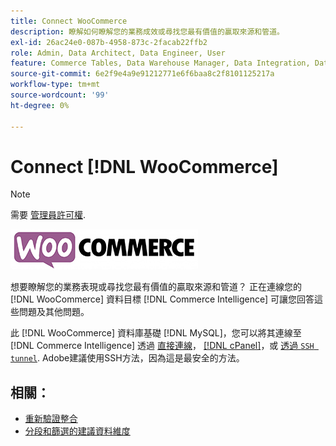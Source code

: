 ```yaml
---
title: Connect WooCommerce
description: 瞭解如何瞭解您的業務成效或尋找您最有價值的贏取來源和管道。
exl-id: 26ac24e0-087b-4958-873c-2facab22ffb2
role: Admin, Data Architect, Data Engineer, User
feature: Commerce Tables, Data Warehouse Manager, Data Integration, Data Import/Export
source-git-commit: 6e2f9e4a9e91212771e6f6baa8c2f8101125217a
workflow-type: tm+mt
source-wordcount: '99'
ht-degree: 0%

---
```


# Connect [!DNL WooCommerce]

>[!NOTE]
>
>需要 [管理員許可權](../../../administrator/user-management/user-management.md).

![](../../../assets/WooCommerce-Logo.jpg)

想要瞭解您的業務表現或尋找您最有價值的贏取來源和管道？ 正在連線您的 [!DNL WooCommerce] 資料目標 [!DNL Commerce Intelligence] 可讓您回答這些問題及其他問題。

此 [!DNL WooCommerce] 資料庫基礎 [!DNL MySQL]，您可以將其連線至 [!DNL Commerce Intelligence] 透過 [直接連線](../integrations/mysql-via-a-direct-connection.md)， [[!DNL cPanel]](../integrations/mysql-via-cpanel.md)，或 [透過 `SSH tunnel`](../integrations/mysql-via-ssh-tunnel.md). Adobe建議使用SSH方法，因為這是最安全的方法。

## 相關：

* [重新驗證整合](https://experienceleague.adobe.com/docs/commerce-knowledge-base/kb/how-to/mbi-reauthenticating-integrations.html)
* [分段和篩選的建議資料維度](../../../best-practices/segment-filter.md)
